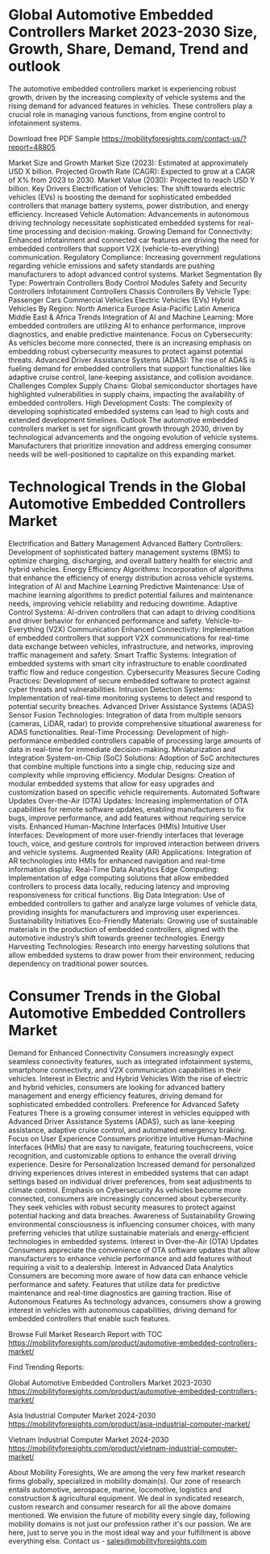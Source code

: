 # Global Automotive Embedded Controllers Market 2023-2030  Size, Growth, Share, Demand, Trend and outlook
The automotive embedded controllers market is experiencing robust growth, driven by the increasing complexity of vehicle systems and the rising demand for advanced features in vehicles. These controllers play a crucial role in managing various functions, from engine control to infotainment systems.


Download free PDF Sample https://mobilityforesights.com/contact-us/?report=48805 

Market Size and Growth
Market Size (2023): Estimated at approximately USD X billion.
Projected Growth Rate (CAGR): Expected to grow at a CAGR of X% from 2023 to 2030.
Market Value (2030): Projected to reach USD Y billion.
Key Drivers
Electrification of Vehicles: The shift towards electric vehicles (EVs) is boosting the demand for sophisticated embedded controllers that manage battery systems, power distribution, and energy efficiency.
Increased Vehicle Automation: Advancements in autonomous driving technology necessitate sophisticated embedded systems for real-time processing and decision-making.
Growing Demand for Connectivity: Enhanced infotainment and connected car features are driving the need for embedded controllers that support V2X (vehicle-to-everything) communication.
Regulatory Compliance: Increasing government regulations regarding vehicle emissions and safety standards are pushing manufacturers to adopt advanced control systems.
Market Segmentation
By Type:
Powertrain Controllers
Body Control Modules
Safety and Security Controllers
Infotainment Controllers
Chassis Controllers
By Vehicle Type:
Passenger Cars
Commercial Vehicles
Electric Vehicles (EVs)
Hybrid Vehicles
By Region:
North America
Europe
Asia-Pacific
Latin America
Middle East & Africa
Trends
Integration of AI and Machine Learning: More embedded controllers are utilizing AI to enhance performance, improve diagnostics, and enable predictive maintenance.
Focus on Cybersecurity: As vehicles become more connected, there is an increasing emphasis on embedding robust cybersecurity measures to protect against potential threats.
Advanced Driver Assistance Systems (ADAS): The rise of ADAS is fueling demand for embedded controllers that support functionalities like adaptive cruise control, lane-keeping assistance, and collision avoidance.
Challenges
Complex Supply Chains: Global semiconductor shortages have highlighted vulnerabilities in supply chains, impacting the availability of embedded controllers.
High Development Costs: The complexity of developing sophisticated embedded systems can lead to high costs and extended development timelines.
Outlook
The automotive embedded controllers market is set for significant growth through 2030, driven by technological advancements and the ongoing evolution of vehicle systems. Manufacturers that prioritize innovation and address emerging consumer needs will be well-positioned to capitalize on this expanding market.

# Technological Trends in the Global Automotive Embedded Controllers Market
Electrification and Battery Management
Advanced Battery Controllers: Development of sophisticated battery management systems (BMS) to optimize charging, discharging, and overall battery health for electric and hybrid vehicles.
Energy Efficiency Algorithms: Incorporation of algorithms that enhance the efficiency of energy distribution across vehicle systems.
Integration of AI and Machine Learning
Predictive Maintenance: Use of machine learning algorithms to predict potential failures and maintenance needs, improving vehicle reliability and reducing downtime.
Adaptive Control Systems: AI-driven controllers that can adapt to driving conditions and driver behavior for enhanced performance and safety.
Vehicle-to-Everything (V2X) Communication
Enhanced Connectivity: Implementation of embedded controllers that support V2X communications for real-time data exchange between vehicles, infrastructure, and networks, improving traffic management and safety.
Smart Traffic Systems: Integration of embedded systems with smart city infrastructure to enable coordinated traffic flow and reduce congestion.
Cybersecurity Measures
Secure Coding Practices: Development of secure embedded software to protect against cyber threats and vulnerabilities.
Intrusion Detection Systems: Implementation of real-time monitoring systems to detect and respond to potential security breaches.
Advanced Driver Assistance Systems (ADAS)
Sensor Fusion Technologies: Integration of data from multiple sensors (cameras, LiDAR, radar) to provide comprehensive situational awareness for ADAS functionalities.
Real-Time Processing: Development of high-performance embedded controllers capable of processing large amounts of data in real-time for immediate decision-making.
Miniaturization and Integration
System-on-Chip (SoC) Solutions: Adoption of SoC architectures that combine multiple functions into a single chip, reducing size and complexity while improving efficiency.
Modular Designs: Creation of modular embedded systems that allow for easy upgrades and customization based on specific vehicle requirements.
Automated Software Updates
Over-the-Air (OTA) Updates: Increasing implementation of OTA capabilities for remote software updates, enabling manufacturers to fix bugs, improve performance, and add features without requiring service visits.
Enhanced Human-Machine Interfaces (HMIs)
Intuitive User Interfaces: Development of more user-friendly interfaces that leverage touch, voice, and gesture controls for improved interaction between drivers and vehicle systems.
Augmented Reality (AR) Applications: Integration of AR technologies into HMIs for enhanced navigation and real-time information display.
Real-Time Data Analytics
Edge Computing: Implementation of edge computing solutions that allow embedded controllers to process data locally, reducing latency and improving responsiveness for critical functions.
Big Data Integration: Use of embedded controllers to gather and analyze large volumes of vehicle data, providing insights for manufacturers and improving user experiences.
Sustainability Initiatives
Eco-Friendly Materials: Growing use of sustainable materials in the production of embedded controllers, aligned with the automotive industry’s shift towards greener technologies.
Energy Harvesting Technologies: Research into energy harvesting solutions that allow embedded systems to draw power from their environment, reducing dependency on traditional power sources.

# Consumer Trends in the Global Automotive Embedded Controllers Market
Demand for Enhanced Connectivity
Consumers increasingly expect seamless connectivity features, such as integrated infotainment systems, smartphone connectivity, and V2X communication capabilities in their vehicles.
Interest in Electric and Hybrid Vehicles
With the rise of electric and hybrid vehicles, consumers are looking for advanced battery management and energy efficiency features, driving demand for sophisticated embedded controllers.
Preference for Advanced Safety Features
There is a growing consumer interest in vehicles equipped with Advanced Driver Assistance Systems (ADAS), such as lane-keeping assistance, adaptive cruise control, and automated emergency braking.
Focus on User Experience
Consumers prioritize intuitive Human-Machine Interfaces (HMIs) that are easy to navigate, featuring touchscreens, voice recognition, and customizable options to enhance the overall driving experience.
Desire for Personalization
Increased demand for personalized driving experiences drives interest in embedded systems that can adapt settings based on individual driver preferences, from seat adjustments to climate control.
Emphasis on Cybersecurity
As vehicles become more connected, consumers are increasingly concerned about cybersecurity. They seek vehicles with robust security measures to protect against potential hacking and data breaches.
Awareness of Sustainability
Growing environmental consciousness is influencing consumer choices, with many preferring vehicles that utilize sustainable materials and energy-efficient technologies in embedded systems.
Interest in Over-the-Air (OTA) Updates
Consumers appreciate the convenience of OTA software updates that allow manufacturers to enhance vehicle performance and add features without requiring a visit to a dealership.
Interest in Advanced Data Analytics
Consumers are becoming more aware of how data can enhance vehicle performance and safety. Features that utilize data for predictive maintenance and real-time diagnostics are gaining traction.
Rise of Autonomous Features
As technology advances, consumers show a growing interest in vehicles with autonomous capabilities, driving demand for embedded controllers that enable such features.

Browse Full Market Research Report with TOC https://mobilityforesights.com/product/automotive-embedded-controllers-market/ 

Find Trending Reports:

Global Automotive Embedded Controllers Market 2023-2030 https://mobilityforesights.com/product/automotive-embedded-controllers-market/ 

Asia Industrial Computer Market 2024-2030 https://mobilityforesights.com/product/asia-industrial-computer-market/ 

Vietnam Industrial Computer Market 2024-2030 https://mobilityforesights.com/product/vietnam-industrial-computer-market/ 


About Mobility Foresights,
We are among the very few market research firms globally, specialized in mobility domain(s). Our zone of research entails automotive, aerospace, marine, locomotive, logistics and construction & agricultural equipment. We deal in syndicated research, custom research and consumer research for all the above domains mentioned.
We envision the future of mobility every single day, following mobility domains is not just our profession rather it's our passion. We are here, just to serve you in the most ideal way and your fulfillment is above everything else. Contact us -  sales@mobilityforesights.com 






